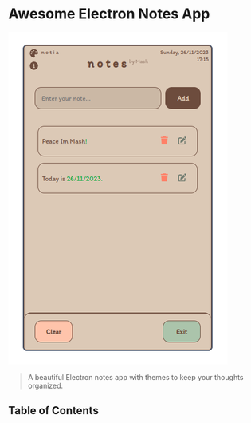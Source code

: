 # Awesome Electron Notes App

![App Screenshot](./MashNotes.png)

> A beautiful Electron notes app with themes to keep your thoughts organized.

## Table of Contents

